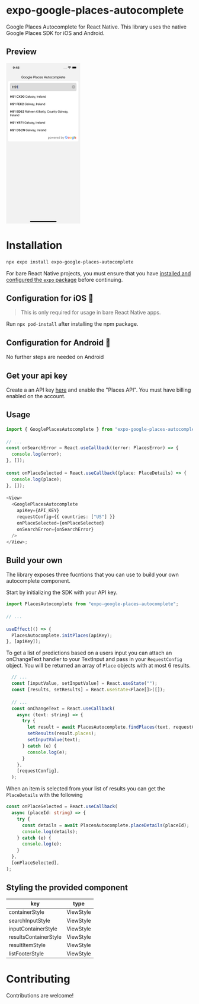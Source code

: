 # expo-google-places-autocomplete

Google Places Autocomplete for React Native. This library uses the native Google Places SDK for iOS and Android.

## Preview

<img src="screenshots/screen.png" alt="drawing" width="200"/>

# Installation

```sh
npx expo install expo-google-places-autocomplete
```

For bare React Native projects, you must ensure that you have [installed and configured the `expo` package](https://docs.expo.dev/bare/installing-expo-modules/) before continuing.

## Configuration for iOS 🍏

> This is only required for usage in bare React Native apps.

Run `npx pod-install` after installing the npm package.

## Configuration for Android 🤖

No further steps are needed on Android

## Get your api key

Create a an API key [here](https://developers.google.com/maps/documentation/places/web-service/get-api-key/) and enable the "Places API". You must have billing enabled on the account.

## Usage

```ts
import { GooglePlacesAutocomplete } from "expo-google-places-autocomplete";

// ...
const onSearchError = React.useCallback((error: PlacesError) => {
  console.log(error);
}, []);

const onPlaceSelected = React.useCallback((place: PlaceDetails) => {
  console.log(place);
}, []);

<View>
  <GooglePlacesAutocomplete
    apiKey={API_KEY}
    requestConfig={{ countries: ["US"] }}
    onPlaceSelected={onPlaceSelected}
    onSearchError={onSearchError}
  />
</View>;
```

## Build your own

The library exposes three fucntions that you can use to build your own autocomplete component.

Start by initializing the SDK with your API key.

```ts
import PlacesAutocomplete from "expo-google-places-autocomplete";

// ...

useEffect(() => {
  PlacesAutocomplete.initPlaces(apiKey);
}, [apiKey]);
```

To get a list of predictions based on a users input you can attach an onChangeText handler to your TextInput and pass in your `RequestConfig` object. You will be returned an array of `Place` objects with at most 6 results.

```js
  // ...
  const [inputValue, setInputValue] = React.useState("");
  const [results, setResults] = React.useState<Place[]>([]);

  // ...
  const onChangeText = React.useCallback(
    async (text: string) => {
      try {
        let result = await PlacesAutocomplete.findPlaces(text, requestConfig);
        setResults(result.places);
        setInputValue(text);
      } catch (e) {
        console.log(e);
      }
    },
    [requestConfig],
  );
```

When an item is selected from your list of results you can get the `PlaceDetails` with the following

```ts
const onPlaceSelected = React.useCallback(
  async (placeId: string) => {
    try {
      const details = await PlacesAutocomplete.placeDetails(placeId);
      console.log(details);
    } catch (e) {
      console.log(e);
    }
  },
  [onPlaceSelected],
);
```

## Styling the provided component

| key                   | type      |
| --------------------- | --------- |
| containerStyle        | ViewStyle |
| searchInputStyle      | ViewStyle |
| inputContainerStyle   | ViewStyle |
| resultsContainerStyle | ViewStyle |
| resultItemStyle       | ViewStyle |
| listFooterStyle       | ViewStyle |

# Contributing

Contributions are welcome!
